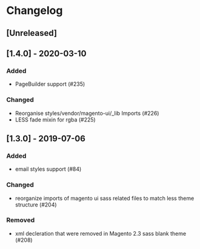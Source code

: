 # Changelog

## [Unreleased]

## [1.4.0] - 2020-03-10
### Added
- PageBuilder support (#235)

### Changed
- Reorganise styles/vendor/magento-ui/_lib Imports (#226)
- LESS fade mixin for rgba (#225) 

## [1.3.0] - 2019-07-06
### Added
- email styles support (#84)

### Changed
- reorganize imports of magento ui sass related files to match less theme structure (#204)

### Removed
- xml decleration that were removed in Magento 2.3 sass blank theme (#208)
